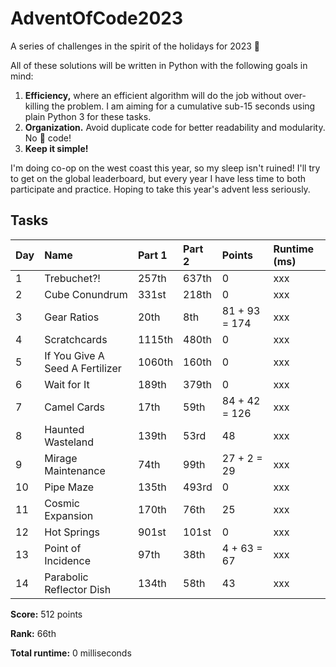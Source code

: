 # AdventOfCode2023
A series of challenges in the spirit of the holidays for 2023 🎄

All of these solutions will be written in Python with the following goals in mind:
1. __Efficiency,__ where an efficient algorithm will do the job without over-killing the problem. I am aiming for a cumulative sub-15 seconds using plain Python 3 for these tasks.
2. __Organization.__ Avoid duplicate code for better readability and modularity. No 🍝 code!
3. __Keep it simple!__

I'm doing co-op on the west coast this year, so my sleep isn't ruined! I'll try to get on the global leaderboard, but every year I have less time to both participate and practice. Hoping to take this year's advent less seriously. 

## Tasks

| Day | Name                               | Part 1 | Part 2 | Points        | Runtime (ms) |
| --- | :--------------------------------- |:------ |:------ | :------------ | :----------- |
| 1   | Trebuchet?!                        | 257th  | 637th  | 0             | xxx          |
| 2   | Cube Conundrum                     | 331st  | 218th  | 0             | xxx          |
| 3   | Gear Ratios                        | 20th   | 8th    | 81 + 93 = 174 | xxx          |
| 4   | Scratchcards                       | 1115th | 480th  | 0             | xxx          |
| 5   | If You Give A Seed A Fertilizer    | 1060th | 160th  | 0             | xxx          |
| 6   | Wait for It                        | 189th  | 379th  | 0             | xxx          |
| 7   | Camel Cards                        | 17th   | 59th   | 84 + 42 = 126 | xxx          |
| 8   | Haunted Wasteland                  | 139th  | 53rd   | 48            | xxx          |
| 9   | Mirage Maintenance                 | 74th   | 99th   | 27 + 2 = 29   | xxx          |
| 10  | Pipe Maze                          | 135th  | 493rd  | 0             | xxx          |
| 11  | Cosmic Expansion                   | 170th  | 76th   | 25            | xxx          |
| 12  | Hot Springs                        | 901st  | 101st  | 0             | xxx          |
| 13  | Point of Incidence                 | 97th   | 38th   | 4 + 63 = 67   | xxx          |
| 14  | Parabolic Reflector Dish           | 134th  | 58th   | 43            | xxx          |

__Score:__ 512 points

__Rank:__ 66th

__Total runtime:__ 0 milliseconds
